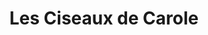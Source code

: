 ---
title: "Les Ciseaux de Carole"
url: /ballancourt-sur-essonne/les-ciseaux-de-carole/
shop: Friseur
---